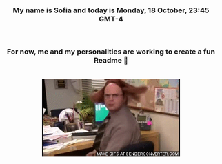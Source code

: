 


<div align="center">
<h3 >My name is Sofia and today is Monday, 18 October, 23:45 GMT-4</h3><br>
<h3 >For now, me and my personalities are working to create a fun Readme 👋
</h3><br>
<img src='img/dwight.gif' alt='working...'/>
</div>
